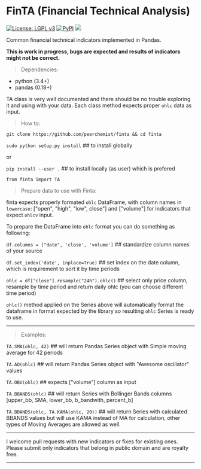 # FinTA (Financial Technical Analysis)

[![License: LGPL v3](https://img.shields.io/badge/License-LGPL%20v3-blue.svg)](https://www.gnu.org/licenses/lgpl-3.0)
[![PyPI](https://img.shields.io/pypi/v/finta.svg?style=flat-square)](https://pypi.python.org/pypi/finta/)
[![](https://img.shields.io/badge/python-3.4+-blue.svg)](https://www.python.org/download/releases/3.4.0/) 

Common financial technical indicators implemented in Pandas.

**This is work in progress, bugs are expected and results of indicators
might not be correct.**

> Dependencies:

-   python (3.4+)
-   pandas (0.18+)

TA class is very well documented and there should be no trouble
exploring it and using with your data. Each class method expects proper
`ohlc` data as input.

> How to:

`git clone https://github.com/peerchemist/finta && cd finta`

`sudo python setup.py install` ## to install globally

or 

`pip install --user .` ## to install locally (as user) which is prefered

`from finta import TA`

> Prepare data to use with Finta:

finta expects properly formated `ohlc` DataFrame, with column names in `lowercase`:
 ["open", "high", "low", close"] and ["volume"] for indicators that expect `ohlcv` input.

To prepare the DataFrame into `ohlc` format you can do something as following:

`df.columns = ["date", 'close', 'volume']` ## standardize column names of your source

`df.set_index('date', inplace=True)` ## set index on the date column, which is requirement to sort it by time periods

`ohlc = df["close"].resample("24h").ohlc()` ## select only price column, resample by time period and return daily ohlc (you can choose different time period)

`ohlc()` method applied on the Series above will automatically format the dataframe in format expected by the library so resulting `ohlc` Series is ready to use.

____________________________________________________________________________

> Examples:

`TA.SMA(ohlc, 42)` ## will return Pandas Series object with Simple
moving average for 42 periods

`TA.AO(ohlc)` ## will return Pandas Series object with "Awesome oscillator" values

`TA.OBV(ohlc)` ## expects ["volume"] column as input

`TA.BBANDS(ohlc)` ## will return Series with Bollinger Bands columns [upper_bb, SMA, lower_bb, b_bandwith, percent_b]

`TA.BBANDS(ohlc, TA.KAMA(ohlc, 20))` ## will return Series with calculated BBANDS values but will use KAMA instead of MA for calculation, other types of Moving Averages are allowed as well.

------------------------------------------------------------------------

I welcome pull requests with new indicators or fixes for existing ones.
Please submit only indicators that belong in public domain and are
royalty free.

------------------------------------------------------------------------
